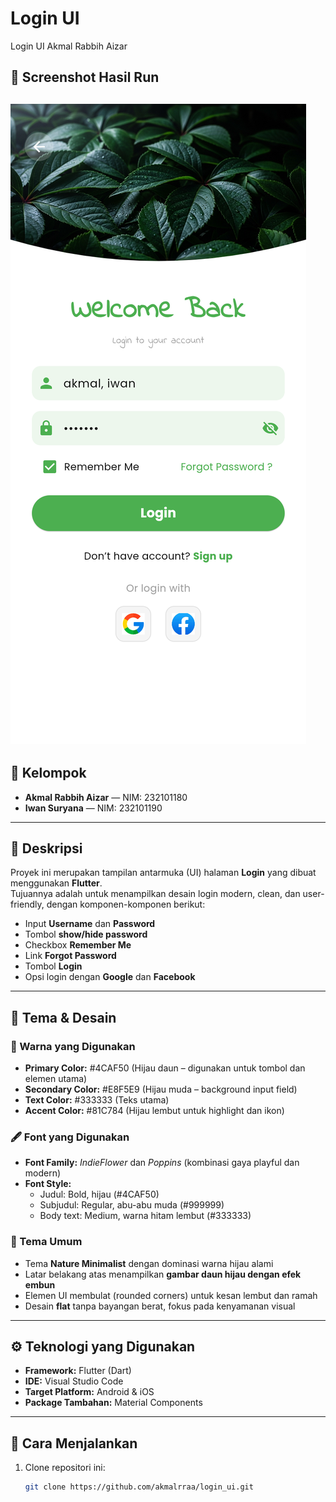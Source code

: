 # Login UI

Login UI Akmal Rabbih Aizar

## 📱 Screenshot Hasil Run
![alt text](https://github.com/akmalrraa/MobPro2-Elearning/blob/main/Login%20UI.png?raw=true)
---

## 👥 Kelompok
- **Akmal Rabbih Aizar** — NIM: 232101180  
- **Iwan Suryana** — NIM: 232101190  

---

## 📝 Deskripsi
Proyek ini merupakan tampilan antarmuka (UI) halaman **Login** yang dibuat menggunakan **Flutter**.  
Tujuannya adalah untuk menampilkan desain login modern, clean, dan user-friendly, dengan komponen-komponen berikut:

- Input **Username** dan **Password**
- Tombol **show/hide password**
- Checkbox **Remember Me**
- Link **Forgot Password**
- Tombol **Login**
- Opsi login dengan **Google** dan **Facebook**

---

## 🎨 Tema & Desain

### 🌈 Warna yang Digunakan
- **Primary Color:** #4CAF50 (Hijau daun – digunakan untuk tombol dan elemen utama)  
- **Secondary Color:** #E8F5E9 (Hijau muda – background input field)  
- **Text Color:** #333333 (Teks utama)  
- **Accent Color:** #81C784 (Hijau lembut untuk highlight dan ikon)

### 🖋️ Font yang Digunakan
- **Font Family:** *IndieFlower* dan *Poppins* (kombinasi gaya playful dan modern)
- **Font Style:**
  - Judul: Bold, hijau (#4CAF50)
  - Subjudul: Regular, abu-abu muda (#999999)
  - Body text: Medium, warna hitam lembut (#333333)

### 🌿 Tema Umum
- Tema **Nature Minimalist** dengan dominasi warna hijau alami  
- Latar belakang atas menampilkan **gambar daun hijau dengan efek embun**  
- Elemen UI membulat (rounded corners) untuk kesan lembut dan ramah  
- Desain **flat** tanpa bayangan berat, fokus pada kenyamanan visual

---

## ⚙️ Teknologi yang Digunakan
- **Framework:** Flutter (Dart)
- **IDE:** Visual Studio Code
- **Target Platform:** Android & iOS
- **Package Tambahan:** Material Components

---

## 🚀 Cara Menjalankan
1. Clone repositori ini:
   ```bash
   git clone https://github.com/akmalrraa/login_ui.git
